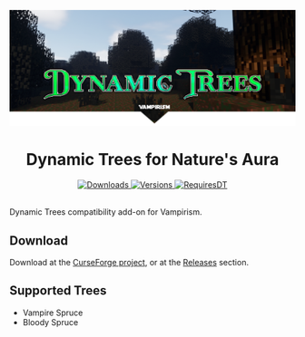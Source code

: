 ![Banner](./banner.png)
<h1 align="center">
Dynamic Trees for Nature's Aura
</h1>
<p align="center">
    <a href="https://www.curseforge.com/minecraft/mc-mods/dynamic-trees-vampirism">
        <img src="http://cf.way2muchnoise.eu/dynamic-trees-vampirism.svg"  alt="Downloads"/>
        <img src="http://cf.way2muchnoise.eu/versions/dynamic-trees-vampirism.svg"  alt="Versions"/>
    </a>
    <a href="https://www.curseforge.com/minecraft/mc-mods/dynamictrees">
        <img src="http://cf.way2muchnoise.eu/title/dynamictrees_Requires_%20.svg"  alt="RequiresDT"/>
    </a>
</p>
<br>
Dynamic Trees compatibility add-on for Vampirism.

## Download
Download at the [CurseForge project](https://www.curseforge.com/minecraft/mc-mods/dynamic-trees-vampirism), or at the [Releases](https://github.com/Harleyoc1/DynamicTreesVampirism/releases) section.

## Supported Trees
- Vampire Spruce
- Bloody Spruce
